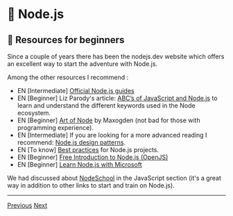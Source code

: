 # 🐢 Node.js 

## 🐥 Resources for beginners

Since a couple of years there has been the nodejs.dev website which offers an excellent way to start the adventure with Node.js. 

Among the other resources I recommend :

- EN  [Intermediate] [Official Node.js guides](https://nodejs.org/en/docs/guides/)
- EN  [Beginner] Liz Parody's article: [ABC’s of JavaScript and Node.js](https://nodesource.com/blog/ABC-of-JavaScript-and-Nodejs) to learn and understand the different keywords used in the Node ecosystem.
- EN  [Beginner] [Art of Node](https://github.com/maxogden/art-of-node) by Maxogden (not bad for those with programming experience).
- EN  [Intermediate] If you are looking for a more advanced reading I recommend: [Node.js design patterns](https://www.nodejsdesignpatterns.com/).
- EN  [To know]  [Best practices](https://github.com/goldbergyoni/nodebestpractices) for Node.js projects.
- EN  [Beginner] [Free Introduction to Node.js (OpenJS)](https://openjsf.org/blog/2021/02/18/free-node-js-online-training-now-available/)
- EN  [Beginner] [Learn Node.js with Microsoft](https://www.youtube.com/playlist?list=PLbl2SbVIi-Wo0EkNoLEnx4BE_xm4SsSRj)

We had discussed about [NodeSchool](https://docs.google.com/document/d/1JHgmEFkc8Py4XSuCB8_DQ5FFEJoogyeninFK6ucTd4o/edit#heading=h.70tu7zxaybuj) in the JavaScript section (it's a great way in addition to other links to start and train on Node.js).


---

[Previous](./introduction.md)
[Next](./node-http-ecosystem.md)